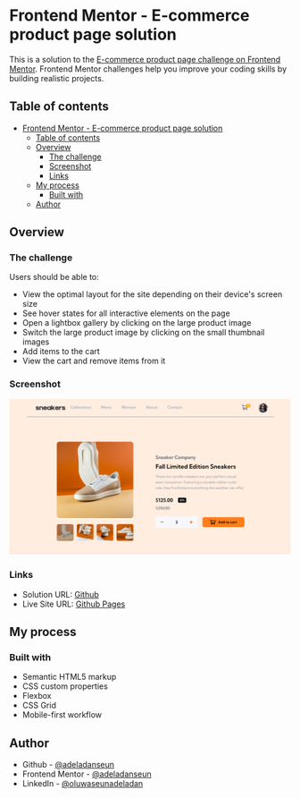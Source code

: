 # Frontend Mentor - E-commerce product page solution

This is a solution to the [E-commerce product page challenge on Frontend Mentor](https://www.frontendmentor.io/challenges/ecommerce-product-page-UPsZ9MJp6). Frontend Mentor challenges help you improve your coding skills by building realistic projects.

## Table of contents

- [Frontend Mentor - E-commerce product page solution](#frontend-mentor---e-commerce-product-page-solution)
  - [Table of contents](#table-of-contents)
  - [Overview](#overview)
    - [The challenge](#the-challenge)
    - [Screenshot](#screenshot)
    - [Links](#links)
  - [My process](#my-process)
    - [Built with](#built-with)
  - [Author](#author)


## Overview

### The challenge

Users should be able to:

- View the optimal layout for the site depending on their device's screen size
- See hover states for all interactive elements on the page
- Open a lightbox gallery by clicking on the large product image
- Switch the large product image by clicking on the small thumbnail images
- Add items to the cart
- View the cart and remove items from it

### Screenshot

![](./images/Screenshot%20Capture%20-%202024-08-22%20-%2010-05-19.png)

### Links

- Solution URL: [Github](https://github.com/adeladanseun/ecommerce-product-page-main.github.io)
- Live Site URL: [Github Pages](https://adeladanseun.github.io/ecommerce-product-page-main.github.io)

## My process

### Built with

- Semantic HTML5 markup
- CSS custom properties
- Flexbox
- CSS Grid
- Mobile-first workflow

## Author

- Github - [@adeladanseun](https://www.github.com/adeladanseun)
- Frontend Mentor - [@adeladanseun](https://www.frontendmentor.io/profile/adeladanseun)
- LinkedIn - [@oluwaseunadeladan](https://www.linkedin.com/in/oluwaseunadeladan/)